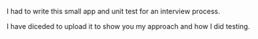 I had to write this small app and unit test for an interview process.

I have diceded to upload it to show you my approach and how I did testing.
